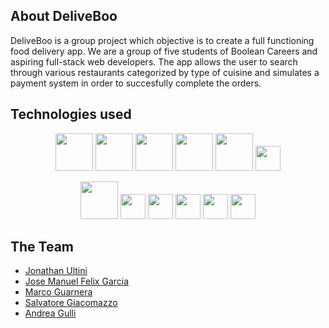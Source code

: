 
## About DeliveBoo

DeliveBoo is a group project which objective is to create a full functioning food delivery app.
We are a group of five students of Boolean Careers and aspiring full-stack web developers.
The app allows the user to search through various restaurants categorized by type of cuisine and simulates a payment system in order to succesfully complete the orders.  


## Technologies used

<p align="center">
  <img src="https://upload.wikimedia.org/wikipedia/commons/6/61/HTML5_logo_and_wordmark.svg" width="60" />
  <img src="https://upload.wikimedia.org/wikipedia/commons/6/62/CSS3_logo.svg" width="60" />
  <img src="https://upload.wikimedia.org/wikipedia/commons/6/6a/JavaScript-logo.png" width="60" />
  <img src="https://upload.wikimedia.org/wikipedia/commons/9/95/Vue.js_Logo_2.svg" width="60" />
  <img src="https://www.svgrepo.com/show/303656/php-logo.svg" width="60" />
  <img src="https://upload.wikimedia.org/wikipedia/commons/thumb/9/9a/Laravel.svg/1200px-Laravel.svg.png" width="40" />
</p>


<p align="center">
  
  <img src="https://logowik.com/content/uploads/images/bootstrap-new725.logowik.com.webp" width="60" />
  <img src="https://seeklogo.com/images/P/pinia-logo-51BF712FB0-seeklogo.com.png" width="40" />
  <img src="https://encrypted-tbn0.gstatic.com/images?q=tbn:ANd9GcTlnsIRA3gg2TPnh9uXu4VKVfYf5V3PkIeTiQ&s" width="40" />
  <img src="https://upload.wikimedia.org/wikipedia/commons/4/42/Font_Awesome_Logo_2013-2019.svg" width="40" />
  <img src="https://avatars.githubusercontent.com/u/1505683?v=4" width="40" />
  <img src="https://marketplace.commercetools.com/img/containers/assets/integrations/paypalbraintree/paypal_braintree_450_450.png/833b6528579b8219a71c44b6b7211c6d.png" width="40" />
</p>

## The Team

- [Jonathan Ultini](https://github.com/Jonathan-Ultini)
- [Jose Manuel Felix Garcia](https://github.com/JoseManuel-Feliz)
- [Marco Guarnera](https://github.com/Marco-Guarnera)
- [Salvatore Giacomazzo](https://github.com/SalvatoreGiacomazzo)
- [Andrea Gulli](https://github.com/AndreaGulli)

